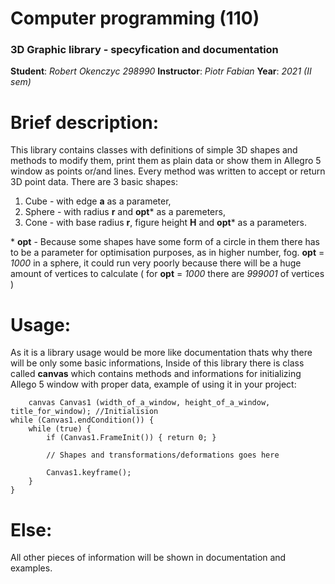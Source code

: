 
# Computer programming (110)
### 3D Graphic library - specyfication and documentation
**Student**: *Robert Okenczyc 298990* 
**Instructor**: *Piotr Fabian* 
**Year**: *2021 (II sem)*

# Brief description:
This library contains classes with definitions of simple 3D shapes and methods to modify them, print them as plain data or show them in Allegro 5 window as points or/and lines. Every method was written to accept or return 3D point data. 
There are 3 basic shapes:

 1. Cube - with edge **a** as a parameter,
 2. Sphere - with radius **r** and **opt*** as a paremeters,
 3. Cone - with base radius **r**, figure height **H** and **opt*** as a parameters.

\* **opt** - Because some shapes have some form of a circle in them there has to be a parameter for optimisation purposes, as in higher number, fog. **opt** = *1000* in a sphere, it could run very poorly because there will be a huge amount of vertices to calculate ( for **opt** = *1000* there are *999001* of vertices )

# Usage:
As it is a library usage would be more like documentation thats why there will be only some basic informations,
Inside of this library there is class called **canvas** which contains methods and informations for initializing Allego 5 window with proper data, example of using it in your project:

        canvas Canvas1 (width_of_a_window, height_of_a_window, title_for_window); //Initialision
    while (Canvas1.endCondition()) {
        while (true) {
            if (Canvas1.FrameInit()) { return 0; }
			
			// Shapes and transformations/deformations goes here

            Canvas1.keyframe();
        }
    }
# Else:
All other pieces of information will be shown in documentation and examples.